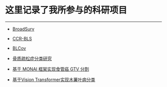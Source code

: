 # 这里记录了我所参与的科研项目
***
* [BroadSurv](/学海无涯/科研/BroadSurv.md)
  
* [CCR-BLS](/学海无涯/科研/CCR-BLS.md)
  
* [BLCov](/学海无涯/科研/BLCov.md)

* [骨质疏松症分类研究]()

* [基于 MONAI 框架实现食管癌 GTV 分割]()

* [基于Vision Transformer实现木薯叶病分类]()
